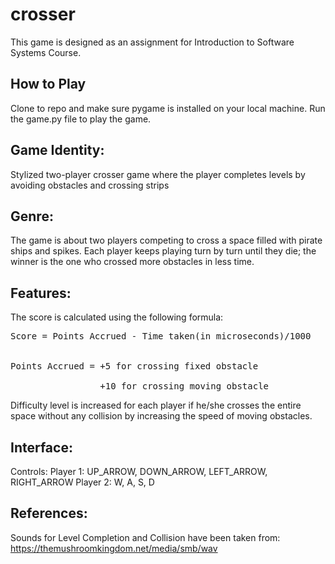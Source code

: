 # crosser
This game is designed as an assignment for Introduction to Software Systems Course.

## How to Play
Clone to repo and make sure pygame is installed on your local machine. Run the game.py file to play the game.

## Game Identity: 
Stylized two-player crosser game where the player completes levels by avoiding obstacles and crossing strips

## Genre:
The game is about two players competing to cross a space filled with pirate ships and spikes. Each player keeps playing turn by turn until they die; the winner is the one who crossed more obstacles in less time.

## Features: 
The score is calculated using the following formula: 

<pre>
Score = Points Accrued - Time taken(in microseconds)/1000<br/>

Points Accrued = +5 for crossing fixed obstacle<br/>
                 +10 for crossing moving obstacle </pre>

Difficulty level is increased for each player if he/she crosses the entire space without any collision by increasing the speed of moving obstacles.

## Interface: 
Controls: Player 1: UP_ARROW, DOWN_ARROW, LEFT_ARROW, RIGHT_ARROW
        Player 2: W, A, S, D

## References: 
Sounds for Level Completion and Collision have been taken from: https://themushroomkingdom.net/media/smb/wav
